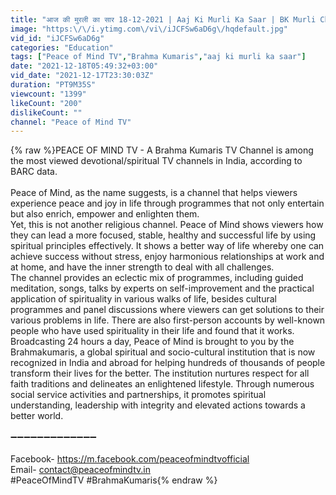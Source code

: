 ```yaml
---
title: "आज की मुरली का सार 18-12-2021 | Aaj Ki Murli Ka Saar | BK Murli Chintan By Bk Suraj | Murli Essence"
image: "https:\/\/i.ytimg.com\/vi\/iJCFSw6aD6g\/hqdefault.jpg"
vid_id: "iJCFSw6aD6g"
categories: "Education"
tags: ["Peace of Mind TV","Brahma Kumaris","aaj ki murli ka saar"]
date: "2021-12-18T05:49:32+03:00"
vid_date: "2021-12-17T23:30:03Z"
duration: "PT9M35S"
viewcount: "1399"
likeCount: "200"
dislikeCount: ""
channel: "Peace of Mind TV"
---
```

{% raw %}PEACE OF MIND TV - A Brahma Kumaris TV Channel is among the most viewed devotional/spiritual TV channels in India, according to BARC data.<br /><br />Peace of Mind, as the name suggests, is a channel that helps viewers experience peace and joy in life through programmes that not only entertain but also enrich, empower and enlighten them.<br />Yet, this is not another religious channel. Peace of Mind shows viewers how they can lead a more focused, stable, healthy and successful life by using spiritual principles effectively. It shows a better way of life whereby one can achieve success without stress, enjoy harmonious relationships at work and at home, and have the inner strength to deal with all challenges.<br />The channel provides an eclectic mix of programmes, including guided meditation, songs, talks by experts on self-improvement and the practical application of spirituality in various walks of life, besides cultural programmes and panel discussions where viewers can get solutions to their various problems in life. There are also first-person accounts by well-known people who have used spirituality in their life and found that it works.<br />Broadcasting 24 hours a day, Peace of Mind is brought to you by the Brahmakumaris, a global spiritual and socio-cultural institution that is now recognized in India and abroad for helping hundreds of thousands of people transform their lives for the better. The institution nurtures respect for all faith traditions and delineates an enlightened lifestyle. Through numerous social service activities and partnerships, it promotes spiritual understanding, leadership with integrity and elevated actions towards a better world.<br /><br />➖➖➖➖➖➖➖➖➖➖➖➖➖<br /><br />Facebook- <a rel="nofollow" target="blank" href="https://m.facebook.com/peaceofmindtvofficial">https://m.facebook.com/peaceofmindtvofficial</a><br />Email- contact@peaceofmindtv.in<br />#PeaceOfMindTV #BrahmaKumaris{% endraw %}

